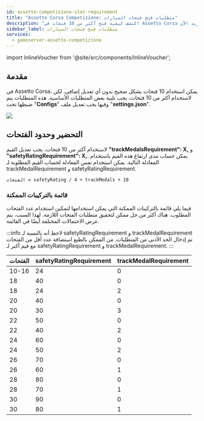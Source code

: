 ```yaml
---
id: assetto-competizione-slot-requirement
title: "Assetto Corsa Competizione: متطلبات فتح فتحات السيارات"
description: "اكتشف كيفية فتح أكثر من 10 فتحات في Assetto Corsa من خلال تلبية المتطلبات الأساسية لتحسين تجربة اللعب → تعلّم المزيد الآن"
sidebar_label: متطلبات فتح فتحات السيارات
services:
  - gameserver-assetto-competizione
---
```


import InlineVoucher from '@site/src/components/InlineVoucher';

## مقدمة

في Assetto Corsa، يمكن استخدام 10 فتحات بشكل صحيح بدون أي تعديل إضافي. لكن لاستخدام أكثر من 10 فتحات، يجب تلبية بعض المتطلبات الأساسية. هذه المتطلبات يتم ضبطها تحت "**Configs**" وفيها يجب تعديل ملف "**settings.json**".

![](https://screensaver01.zap-hosting.com/index.php/s/QbA5ZaeFywt974J/preview)

<InlineVoucher />

## التحضير وحدود الفتحات

لاستخدام أكثر من 10 فتحات، يجب تعديل القيم **"trackMedalsRequirement": X,** و **"safetyRatingRequirement": X,**.
يمكن حساب مدى ارتفاع هذه القيم باستخدام المعادلة التالية.
يمكن استخدام نفس المعادلة لحساب القيم المطلوبة لـ trackMedalRequirement و safetyRatingRequirement.

```
الفتحات = safetyRating / 4 + trackMedals + 10 
```

### قائمة بالتركيبات الممكنة

فيما يلي قائمة بالتركيبات الممكنة التي يمكن استخدامها لتمكين استخدام عدد الفتحات المطلوب.
هناك أكثر من حل ممكن لتحقيق متطلبات الفتحات اللازمة.
لهذا السبب، يتم عرض الاحتمالات المختلفة أيضًا في القائمة.

:::info
لاحظ أنه بالنسبة لـ safetyRatingRequirement و trackMedalRequirement تم إدخال الحد الأدنى من المتطلبات. من الممكن بالطبع استضافة عدد أقل من الفتحات مع قيم أكبر لـ safetyRatingRequirement و trackMedalRequirement.
:::

الفتحات | safetyRatingRequirement | trackMedalRequirement
-----|-------|---------
10-16 | 24 | 0
18 | 40 | 0
18 | 24 | 2
20 | 40 | 0
20 | 30 | 3
22 | 50 | 0
22 | 40 | 2
24 | 60 | 0
24 | 50 | 2
26 | 70 | 0
26 | 60 | 1
28 | 80 | 0
28 | 70 | 1
30 | 90 | 0
30 | 80 | 1

<InlineVoucher />